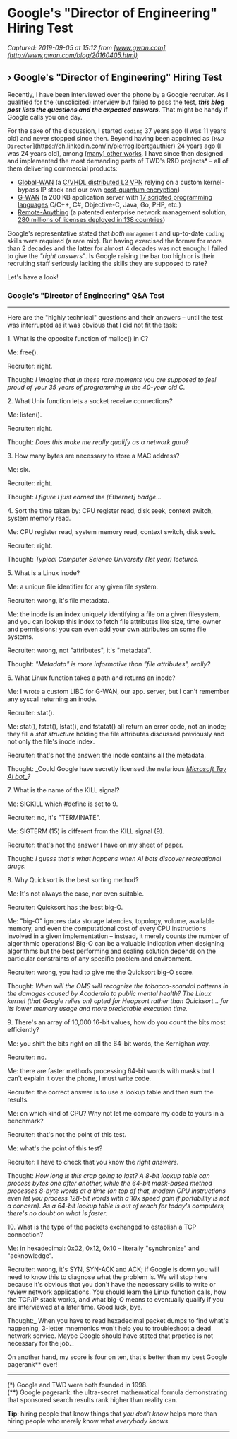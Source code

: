 # Google's "Director of Engineering" Hiring Test

_Captured: 2019-09-05 at 15:12 from [www.gwan.com](http://www.gwan.com/blog/20160405.html)_

## › Google's "Director of Engineering" Hiring Test

Recently, I have been interviewed over the phone by a Google recruiter. As I qualified for the (unsolicited) interview but failed to pass the test, **_this blog post lists the questions and the expected answers_**. That might be handy if Google calls you one day. 

For the sake of the discussion, I started `coding` 37 years ago (I was 11 years old) and never stopped since then. Beyond having been appointed as `[R&D Director`](https://ch.linkedin.com/in/pierregilbertgauthier) 24 years ago (I was 24 years old), among [(many) other works](https://ch.linkedin.com/in/pierregilbertgauthier), I have since then designed and implemented the most demanding parts of TWD's R&D projects* – all of them delivering commercial products: 

  * [Global-WAN](http://global-wan.ch/) (a [C/VHDL distributed L2 VPN](http://twd.ag/archives/global-wan_executive-summary.pdf) relying on a custom kernel-bypass IP stack and our own [post-quantum encryption](/blog/20160801.html))
  * [G-WAN](http://g-wan.com/) (a 200 KB application server with [17 scripted programming languages](http://gwan.ch/developers#servlet) C/C++, C#, Objective-C, Java, Go, PHP, etc.)
  * [Remote-Anything](http://remote-anything.com/imgs/remote-anything.jpg) (a patented enterprise network management solution, [280 millions of licenses deployed in 138 countries](http://twd.ag/en/customers.html))

Google's representative stated that _both_ `management` and up-to-date `coding` skills were required (a rare mix). But having exercised the former for more than 2 decades and the latter for almost 4 decades was not enough: I failed to give the _"right answers"_. Is Google raising the bar too high or is their recruiting staff seriously lacking the skills they are supposed to rate? 

Let's have a look! 

  


### Google's "Director of Engineering" Q&A Test

* * *

Here are the "highly technical" questions and their answers – until the test was interrupted as it was obvious that I did not fit the task: 

1\. What is the opposite function of malloc() in C? 

Me: free(). 

Recruiter: right. 

Thought: _I imagine that in these rare moments you are supposed to feel proud of your 35 years of programming in the 40-year old C._

2\. What Unix function lets a socket receive connections? 

Me: listen(). 

Recruiter: right. 

Thought: _Does this make me really qualify as a network guru?_

3\. How many bytes are necessary to store a MAC address? 

Me: six. 

Recruiter: right. 

Thought: _I figure I just earned the [Ethernet] badge..._

4\. Sort the time taken by: CPU register read, disk seek, context switch, system memory read. 

Me: CPU register read, system memory read, context switch, disk seek. 

Recruiter: right. 

Thought: _Typical Computer Science University (1st year) lectures._

5\. What is a Linux inode? 

Me: a unique file identifier for any given file system. 

Recruiter: wrong, it's file metadata. 

Me: the inode is an index uniquely identifying a file on a given filesystem, and you can lookup this index to fetch file attributes like size, time, owner and permissions; you can even add your own attributes on some file systems. 

Recruiter: wrong, not "attributes", it's "metadata". 

Thought: _"Metadata" is more informative than "file attributes", really?_

6\. What Linux function takes a path and returns an inode? 

Me: I wrote a custom LIBC for G-WAN, our app. server, but I can't remember any syscall returning an inode. 

Recruiter: stat(). 

Me: stat(), fstat(), lstat(), and fstatat() all return an error code, not an inode; they fill a _stat structure_ holding the file attributes discussed previously and not only the file's inode index. 

Recruiter: that's not the answer: the inode contains all the metadata. 

Thought: _Could Google have secretly licensed the nefarious _[Microsoft Tay AI bot_](http://uk.businessinsider.com/microsoft-deletes-racist-genocidal-tweets-from-ai-chatbot-tay-2016-3)?_

7\. What is the name of the KILL signal? 

Me: SIGKILL which #define is set to 9. 

Recruiter: no, it's "TERMINATE". 

Me: SIGTERM (15) is different from the KILL signal (9). 

Recruiter: that's not the answer I have on my sheet of paper. 

Thought: _I guess that's what happens when AI bots discover recreational drugs._

8\. Why Quicksort is the best sorting method? 

Me: It's not always the case, nor even suitable. 

Recruiter: Quicksort has the best big-O. 

Me: "big-O" ignores data storage latencies, topology, volume, available memory, and even the computational cost of every CPU instructions involved in a given implementation – instead, it merely counts the number of algorithmic operations! Big-O can be a valuable indication when designing algorithms but the best performing and scaling solution depends on the particular constraints of any specific problem and environment. 

Recruiter: wrong, you had to give me the Quicksort big-O score. 

Thought: _When will the OMS will recognize the tobacco-scandal patterns in the damages caused by Academia to public mental health? The Linux kernel (that Google relies on) opted for Heapsort rather than Quicksort... for its lower memory usage and more predictable execution time._

9\. There's an array of 10,000 16-bit values, how do you count the bits most efficiently? 

Me: you shift the bits right on all the 64-bit words, the Kernighan way. 

Recruiter: no. 

Me: there are faster methods processing 64-bit words with masks but I can't explain it over the phone, I must write code. 

Recruiter: the correct answer is to use a lookup table and then sum the results. 

Me: on which kind of CPU? Why not let me compare my code to yours in a benchmark? 

Recruiter: that's not the point of this test. 

Me: what's the point of this test? 

Recruiter: I have to check that you know the _right answers_. 

Thought: _How long is this crap going to last? A 8-bit lookup table can process bytes one after another, while the 64-bit mask-based method processes 8-byte words at a time (on top of that, modern CPU instructions even let you process 128-bit words with a 10x speed gain if portability is not a concern). As a 64-bit lookup table is out of reach for today's computers, there's no doubt on what is faster._

10\. What is the type of the packets exchanged to establish a TCP connection? 

Me: in hexadecimal: 0x02, 0x12, 0x10 – literally "synchronize" and "acknowledge". 

Recruiter: wrong, it's SYN, SYN-ACK and ACK; if Google is down you will need to know this to diagnose what the problem is. We will stop here because it's obvious that you don't have the necessary skills to write or review network applications. You should learn the Linux function calls, how the TCP/IP stack works, and what big-O means to eventually qualify if you are interviewed at a later time. Good luck, bye. 

Thought:_ When you have to read hexadecimal packet dumps to find what's happening, 3-letter mnemonics won't help you to troubleshoot a dead network service. Maybe Google should have stated that practice is not necessary for the job._

On another hand, my score is four on ten, that's better than my best Google pagerank** ever! 

* * *

(*) Google and TWD were both founded in 1998.  
(**) Google pagerank: the ultra-secret mathematical formula demonstrating that sponsored search results rank higher than reality can. 

  


  **Tip**: hiring people that know things that _you don't know_ helps more than hiring people who merely know what _everybody knows_. 

  


* * *
